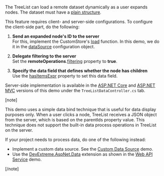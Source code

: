 The TreeList can load a remote dataset dynamically as a user expands nodes. The dataset must have a [plain structure](/Documentation/ApiReference/UI_Components/dxTreeList/Configuration/#dataStructure).
<!--split-->

This feature requires client- and server-side configurations. To configure the client-side part, do the following:

1. **Send an expanded node's ID to the server**       
For this, implement the CustomStore's [load](/Documentation/ApiReference/Data_Layer/CustomStore/Configuration/#load) function. In this demo, we do it in the [dataSource](/Documentation/ApiReference/UI_Components/dxTreeList/Configuration/#dataSource) configuration object.

1. **Delegate filtering to the server**         
Set the **remoteOperations**.[filtering](/Documentation/ApiReference/UI_Components/dxTreeList/Configuration/remoteOperations/#filtering) property to **true**.

3. **Specify the data field that defines whether the node has children**           
Use the [hasItemsExpr](/Documentation/ApiReference/UI_Components/dxTreeList/Configuration/#hasItemsExpr) property to set this data field.

Server-side implementation is available in the [ASP.NET Core](https://demos.devexpress.com/ASPNetCore/Demo/TreeList/LoadDataOnDemand/) and [ASP.NET MVC](https://demos.devexpress.com/ASPNetMvc/Demo/TreeList/LoadDataOnDemand) versions of this demo under the `TreeListDataController.cs` tab.

[note]

This demo uses a simple data bind technique that is useful for data display purposes only. When a user clicks a node, TreeList receives a JSON object from the server, which is based on the parentIds property value. This technique does not support the built-in data process operations in TreeList on the server.

If your project needs to process data, do one of the following instead:

- Implement a custom data source. See the [Custom Data Source](https://js.devexpress.com/Demos/WidgetsGallery/Demo/DataGrid/CustomDataSource/jQuery/Light/) demo.
- Use the <a href="https://github.com/DevExpress/DevExtreme.AspNet.Data#devextreme-aspnet-data" target="_blank">DevExtreme.AspNet.Data</a> extension as shown in the [Web API Service](https://js.devexpress.com/Demos/WidgetsGallery/Demo/TreeList/WebAPIService/) demo.

[/note]
